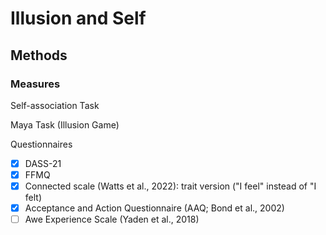 # Illusion and Self

## Methods

### Measures

Self-association Task

Maya Task (Illusion Game)

Questionnaires 

- [x] DASS-21
- [x] FFMQ
- [x] Connected scale (Watts et al., 2022): trait version ("I feel" instead of "I felt)
- [x] Acceptance and Action Questionnaire (AAQ; Bond et al., 2002)
- [ ] Awe Experience Scale (Yaden et al., 2018)

